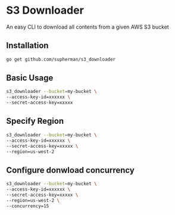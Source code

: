 # S3 Downloader
An easy CLI to download all contents from a given AWS S3 bucket

## Installation

```bash
go get github.com/supherman/s3_downloader
```

## Basic Usage

```bash
s3_downloader --bucket=my-bucket \
--access-key-id=xxxxxx \
--secret-access-key=xxxxx
```

## Specify Region

```bash
s3_downloader --bucket=my-bucket \
--access-key-id=xxxxxx \
--secret-access-key=xxxxx \
--region=us-west-2
```

## Configure donwload concurrency

```bash
s3_downloader --bucket=my-bucket \
--access-key-id=xxxxxx \
--secret-access-key=xxxxx \
--region=us-west-2 \
--concurrency=15
```
